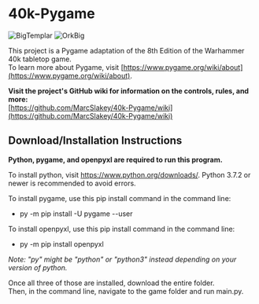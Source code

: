 # 40k-Pygame
![BigTemplar](https://github.com/MarcSlakey/40k-Pygame/blob/master/img/Templar%204%20Big.png) ![OrkBig](https://github.com/MarcSlakey/40k-Pygame/blob/master/img/Ork%20Slugga%203%20Big.png)

This project is a Pygame adaptation of the 8th Edition of the Warhammer 40k tabletop game.  
To learn more about Pygame, visit [https://www.pygame.org/wiki/about](https://www.pygame.org/wiki/about).  

**Visit the project's GitHub wiki for information on the controls, rules, and more:**  
[https://github.com/MarcSlakey/40k-Pygame/wiki](https://github.com/MarcSlakey/40k-Pygame/wiki)


## Download/Installation Instructions
**Python, pygame, and openpyxl are required to run this program.**  

To install python, visit https://www.python.org/downloads/. Python 3.7.2 or newer is recommended to avoid errors.  

To install pygame, use this pip install command in the command line:  
- py -m pip install -U pygame --user  

To install openpyxl, use this pip install command in the command line:  
- py -m pip install openpyxl  

_Note: "py" might be "python" or "python3" instead depending on your version of python._  

Once all three of those are installed, download the entire folder.  
Then, in the command line, navigate to the game folder and run main.py.  

